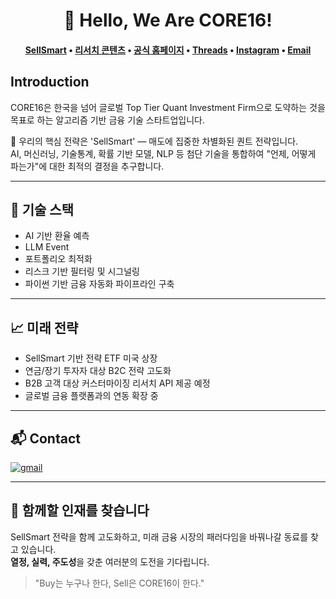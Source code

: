 <h1 align="center">🚀 Hello, We Are CORE16!</h1>

<h4 align="center">
  <b><a href="https://sellsmart.market/">SellSmart</a></b>
  •
  <b><a href="https://contents.premium.naver.com/core16/sellsmart">리서치 콘텐츠</a></b>
  •
  <a href="https://coresixteen.com/">공식 홈페이지</a>
  •
  <a href="https://www.threads.com/@no_loss_zone">Threads</a>
  •
  <a href="https://www.instagram.com/no_loss_zone/">Instagram</a>
  •
  <a href="mailto:contact@coresixteen.com">Email</a>
</h4>

## Introduction

CORE16은 한국을 넘어 글로벌 Top Tier Quant Investment Firm으로 도약하는 것을 목표로 하는 알고리즘 기반 금융 기술 스타트업입니다.

📌 우리의 핵심 전략은 'SellSmart' — 매도에 집중한 차별화된 퀀트 전략입니다.  
AI, 머신러닝, 기술통계, 확률 기반 모델, NLP 등 첨단 기술을 통합하여 "언제, 어떻게 파는가"에 대한 최적의 결정을 추구합니다.

---

## 🧠 기술 스택

- AI 기반 환율 예측
- LLM Event
- 포트폴리오 최적화
- 리스크 기반 필터링 및 시그널링
- 파이썬 기반 금융 자동화 파이프라인 구축

---

## 📈 미래 전략

- SellSmart 기반 전략 ETF 미국 상장
- 연금/장기 투자자 대상 B2C 전략 고도화
- B2B 고객 대상 커스터마이징 리서치 API 제공 예정
- 글로벌 금융 플랫폼과의 연동 확장 중

---

## 📬 Contact

<a href="mailto:contact@coresixteen.com" target="_blank">
<img src="https://img.shields.io/badge/gmail-%2300acee.svg?color=EA4335&style=for-the-badge&logo=gmail&logoColor=white" alt="gmail" />
</a>

---

## 🙌 함께할 인재를 찾습니다

SellSmart 전략을 함께 고도화하고, 미래 금융 시장의 패러다임을 바꿔나갈 동료를 찾고 있습니다.  
**열정, 실력, 주도성**을 갖춘 여러분의 도전을 기다립니다.

> "Buy는 누구나 한다, Sell은 CORE16이 한다."
